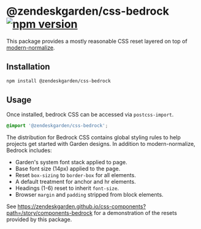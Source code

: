# @zendeskgarden/css-bedrock [![npm version][npm version badge]][npm version link]

[npm version badge]: https://flat.badgen.net/npm/v/@zendeskgarden/css-bedrock
[npm version link]: https://www.npmjs.com/package/@zendeskgarden/css-bedrock

This package provides a mostly reasonable CSS reset layered on top of
[modern-normalize](https://www.npmjs.com/package/modern-normalize).

## Installation

```sh
npm install @zendeskgarden/css-bedrock
```

## Usage

Once installed, bedrock CSS can be accessed via `postcss-import`.

```css
@import '@zendeskgarden/css-bedrock';
```

The distribution for Bedrock CSS contains global styling rules to help
projects get started with Garden designs. In addition to modern-normalize,
Bedrock includes:

- Garden's system font stack applied to page.
- Base font size (14px) applied to the page.
- Reset `box-sizing` to `border-box` for all elements.
- A default treatment for anchor and hr elements.
- Headings (1-6) reset to inherit `font-size`.
- Browser `margin` and `padding` stripped from block elements.

See
https://zendeskgarden.github.io/css-components?path=/story/components-bedrock
for a demonstration of the resets provided by this package.

